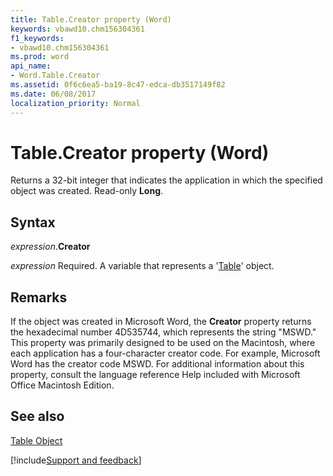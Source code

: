 ```yaml
---
title: Table.Creator property (Word)
keywords: vbawd10.chm156304361
f1_keywords:
- vbawd10.chm156304361
ms.prod: word
api_name:
- Word.Table.Creator
ms.assetid: 0f6c6ea5-ba19-8c47-edca-db3517149f82
ms.date: 06/08/2017
localization_priority: Normal
---
```



# Table.Creator property (Word)

Returns a 32-bit integer that indicates the application in which the specified object was created. Read-only  **Long**.


## Syntax

_expression_.**Creator**

_expression_ Required. A variable that represents a '[Table](Word.Table.md)' object.


## Remarks

If the object was created in Microsoft Word, the  **Creator** property returns the hexadecimal number 4D535744, which represents the string "MSWD." This property was primarily designed to be used on the Macintosh, where each application has a four-character creator code. For example, Microsoft Word has the creator code MSWD. For additional information about this property, consult the language reference Help included with Microsoft Office Macintosh Edition.


## See also


[Table Object](Word.Table.md)

[!include[Support and feedback](~/includes/feedback-boilerplate.md)]